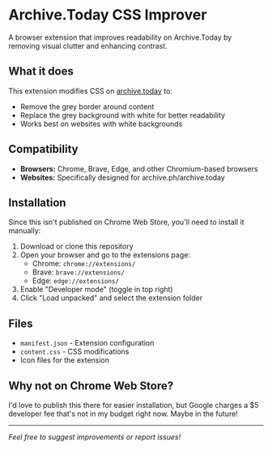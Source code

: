 # Archive.Today CSS Improver

A browser extension that improves readability on Archive.Today by removing visual clutter and enhancing contrast.

## What it does

This extension modifies CSS on [archive.today](https://archive.ph/) to:
- Remove the grey border around content
- Replace the grey background with white for better readability
- Works best on websites with white backgrounds

## Compatibility

- **Browsers:** Chrome, Brave, Edge, and other Chromium-based browsers
- **Websites:** Specifically designed for archive.ph/archive.today

## Installation

Since this isn't published on Chrome Web Store, you'll need to install it manually:

1. Download or clone this repository
2. Open your browser and go to the extensions page:
   - Chrome: `chrome://extensions/`
   - Brave: `brave://extensions/`
   - Edge: `edge://extensions/`
3. Enable "Developer mode" (toggle in top right)
4. Click "Load unpacked" and select the extension folder

## Files

- `manifest.json` - Extension configuration
- `content.css` - CSS modifications
- Icon files for the extension

## Why not on Chrome Web Store?

I'd love to publish this there for easier installation, but Google charges a $5 developer fee that's not in my budget right now. Maybe in the future!

---

*Feel free to suggest improvements or report issues!*
